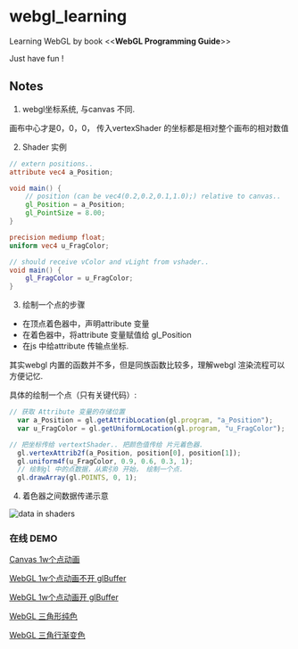 # webgl_learning

Learning WebGL by book <<**WebGL Programming Guide**\>> 

Just have fun !

## Notes

1. webgl坐标系统, 与canvas 不同.

画布中心才是0，0，0，
传入vertexShader 的坐标都是相对整个画布的相对数值

2. Shader 实例

``` GLSL
// extern positions..
attribute vec4 a_Position;

void main() {
    // position (can be vec4(0.2,0.2,0.1,1.0);) relative to canvas..
    gl_Position = a_Position; 
    gl_PointSize = 8.00;
}

precision mediump float;
uniform vec4 u_FragColor;

// should receive vColor and vLight from vshader..
void main() {
    gl_FragColor = u_FragColor;
}
```


3. 绘制一个点的步骤

- 在顶点着色器中，声明attribute 变量
- 在着色器中，将attribute 变量赋值给 gl_Position
- 在js 中给attribute 传输点坐标.

其实webgl 内置的函数并不多，但是同族函数比较多，理解webgl 渲染流程可以方便记忆.

具体的绘制一个点（只有关键代码）:

``` JavaScript
// 获取 Attribute 变量的存储位置
  var a_Position = gl.getAttribLocation(gl.program, "a_Position");
  var u_FragColor = gl.getUniformLocation(gl.program, "u_FragColor");

// 把坐标传给 vertextShader.. 把颜色值传给 片元着色器.
  gl.vertexAttrib2f(a_Position, position[0], position[1]);
  gl.uniform4f(u_FragColor, 0.9, 0.6, 0.3, 1);
  // 绘制gl 中的点数据，从索引0 开始， 绘制一个点.
  gl.drawArray(gl.POINTS, 0, 1);

```

4. 着色器之间数据传递示意

![data in shaders](https://upload-images.jianshu.io/upload_images/1950967-9e6b23f271ba9bcc.png?imageMogr2/auto-orient/strip%7CimageView2/2/w/1240)


### 在线 DEMO

[Canvas 1w个点动画](https://alex2wong.github.io/webgl_learning/webgl5/index.html)

[WebGL 1w个点动画不开 glBuffer](https://alex2wong.github.io/webgl_learning/webgl3/index.html)

[WebGL 1w个点动画开 glBuffer](https://alex2wong.github.io/webgl_learning/webgl4/index.html)

[WebGL 三角形纯色](https://alex2wong.github.io/webgl_learning/webgl6/index.html)

[WebGL 三角行渐变色](https://alex2wong.github.io/webgl_learning/webgl7/index.html)
